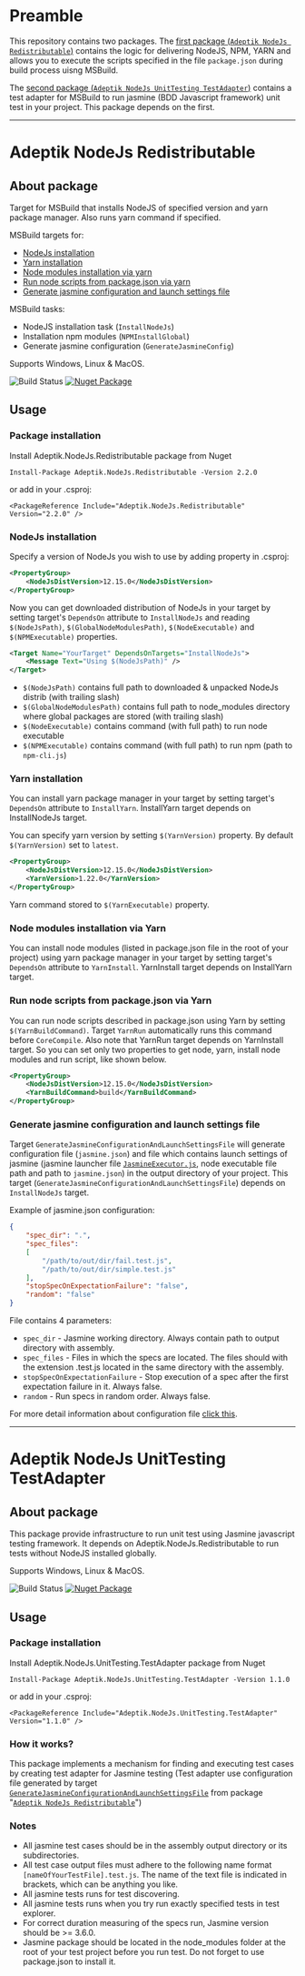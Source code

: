 # Preamble

This repository contains two packages. 
The [first package (`Adeptik NodeJs Redistributable`)](#Adeptik-NodeJs-Redistributable) contains the logic for delivering NodeJS, NPM, YARN and allows you 
to execute the scripts specified in the file `package.json` during build process uisng MSBuild.

The [second package (`Adeptik NodeJs UnitTesting TestAdapter`)](#Adeptik-NodeJs-UnitTesting-TestAdapter) contains a test adapter for MSBuild to run jasmine (BDD Javascript framework) unit test in your project. 
This package depends on the first.

---
# Adeptik NodeJs Redistributable

## About package

Target for MSBuild that installs NodeJS of specified version and yarn package manager. Also runs yarn command if specified.

MSBuild targets for:
* [NodeJs installation](#NodeJs-installation)
* [Yarn installation](#Yarn-installation)
* [Node modules installation via yarn](#Node-modules-installation-via-yarn)
* [Run node scripts from package.json via yarn](#Run-node-scripts-from-package.json-via-yarn)
* [Generate jasmine configuration and launch settings file](#Generate-jasmine-configuration-and-launch-settings-file)

MSBuild tasks:
* NodeJS installation task (`InstallNodeJs`)
* Installation npm modules (`NPMInstallGlobal`)
* Generate jasmine configuration (`GenerateJasmineConfig`)

Supports Windows, Linux & MacOS.

![Build Status](https://tfs.adeptik.com/Adeptik/_apis/public/build/definitions/5f6da651-409b-4516-b0c6-16518d60e6e9/137/badge)
[![Nuget Package](https://img.shields.io/nuget/vpre/Adeptik.NodeJs.Redistributable)](https://www.nuget.org/packages/Adeptik.NodeJs.Redistributable/)

## Usage

### Package installation

Install Adeptik.NodeJs.Redistributable package from Nuget

    Install-Package Adeptik.NodeJs.Redistributable -Version 2.2.0

or add in your .csproj:

    <PackageReference Include="Adeptik.NodeJs.Redistributable" Version="2.2.0" />

### NodeJs installation

Specify a version of NodeJs you wish to use by adding property in .csproj:

```xml
<PropertyGroup>
    <NodeJsDistVersion>12.15.0</NodeJsDistVersion>
</PropertyGroup>
```

Now you can get downloaded distribution of NodeJs in your target by setting target's `DependsOn` attribute to `InstallNodeJs` and reading `$(NodeJsPath)`, `$(GlobalNodeModulesPath)`, `$(NodeExecutable)` and `$(NPMExecutable)` properties.

```xml
<Target Name="YourTarget" DependsOnTargets="InstallNodeJs">
    <Message Text="Using $(NodeJsPath)" />
</Target>
```
- `$(NodeJsPath)` contains full path to downloaded & unpacked NodeJs distrib (with trailing slash)
- `$(GlobalNodeModulesPath)` contains full path to node_modules directory where global packages are stored (with trailing slash)
- `$(NodeExecutable)` contains command (with full path) to run node executable
- `$(NPMExecutable)` contains command (with full path) to run npm (path to `npm-cli.js`)

### Yarn installation

You can install yarn package manager in your target by setting target's `DependsOn` attribute to `InstallYarn`. InstallYarn target depends on InstallNodeJs target. 

You can specify yarn version by setting `$(YarnVersion)` property. By default `$(YarnVersion)` set to `latest`. 

```xml
<PropertyGroup>
    <NodeJsDistVersion>12.15.0</NodeJsDistVersion>
    <YarnVersion>1.22.0</YarnVersion>
</PropertyGroup>
```
Yarn command stored to `$(YarnExecutable)` property.

### Node modules installation via Yarn

You can install node modules (listed in package.json file in the root of your project) using yarn package manager in your target by setting target's `DependsOn` attribute to `YarnInstall`. YarnInstall target depends on InstallYarn target.

### Run node scripts from package.json via Yarn

You can run node scripts described in package.json using Yarn by setting `$(YarnBuildCommand)`. Target `YarnRun` automatically runs this command before `CoreCompile`. Also note that YarnRun target depends on YarnInstall target. So you can set only two properties to get node, yarn, install node modules and run script, like shown below.

```xml
<PropertyGroup>
    <NodeJsDistVersion>12.15.0</NodeJsDistVersion>
    <YarnBuildCommand>build</YarnBuildCommand>
</PropertyGroup>
```

### Generate jasmine configuration and launch settings file

Target `GenerateJasmineConfigurationAndLaunchSettingsFile` will generate configuration file (`jasmine.json`) and file which contains launch settings of jasmine (jasmine launcher file [`JasmineExecutor.js`](./src/UnitTesting/scripts/JasmineExecutor.js), node executable file path and path to `jasmine.json`) in the output directory of your project. This target (`GenerateJasmineConfigurationAndLaunchSettingsFile`) depends on `InstallNodeJs` target.

Example of jasmine.json configuration:

```json
{
    "spec_dir": ".",
    "spec_files": 
    [
        "/path/to/out/dir/fail.test.js",
        "/path/to/out/dir/simple.test.js"
    ],
	"stopSpecOnExpectationFailure": "false",
	"random": "false"
}
```
File contains 4 parameters:
* `spec_dir` - Jasmine working directory. Always contain path to output directory with assembly.
* `spec_files` - Files in which the specs are located. The files should with the extension .test.js located in the same directory with the assembly.
* `stopSpecOnExpectationFailure` - Stop execution of a spec after the first expectation failure in it. Always false.
* `random` - Run specs in random order. Always false.

For more detail information about configuration file [click this](https://jasmine.github.io/setup/nodejs.html#configuration).

---

# Adeptik NodeJs UnitTesting TestAdapter 

## About package

This package provide infrastructure to run unit test using Jasmine javascript testing framework. It depends on Adeptik.NodeJs.Redistributable to run tests without NodeJS installed globally.

Supports Windows, Linux & MacOS.

![Build Status](https://tfs.adeptik.com/Adeptik/_apis/public/build/definitions/5f6da651-409b-4516-b0c6-16518d60e6e9/137/badge)
[![Nuget Package](https://img.shields.io/nuget/vpre/Adeptik.NodeJs.UnitTesting.TestAdapter)](https://www.nuget.org/packages/Adeptik.NodeJs.UnitTesting.TestAdapter)

## Usage

### Package installation

Install Adeptik.NodeJs.UnitTesting.TestAdapter package from Nuget

    Install-Package Adeptik.NodeJs.UnitTesting.TestAdapter -Version 1.1.0

or add in your .csproj:

    <PackageReference Include="Adeptik.NodeJs.UnitTesting.TestAdapter" Version="1.1.0" />

### How it works?

This package implements a mechanism for finding and executing test cases by creating test adapter for Jasmine testing (Test adapter use configuration file generated by target [`GenerateJasmineConfigurationAndLaunchSettingsFile`](#Generate-jasmine-configuration-and-launch-settings-file) from package "[`Adeptik NodeJs Redistributable`](#Adeptik-NodeJs-Redistributable)")

### Notes

* All jasmine test cases should be in the assembly output directory or its subdirectories.
* All test case output files must adhere to the following name format `[nameOfYourTestFile].test.js`. The name of the text file is indicated in brackets, which can be anything you like.
* All jasmine tests runs for test discovering.
* All jasmine tests runs when you try run exactly specified tests in test explorer.
* For correct duration measuring of the specs run, Jasmine version should be >= 3.6.0.
* Jasmine package should be located in the node_modules folder at the root of your test project before you run test. Do not forget to use package.json to install it.
